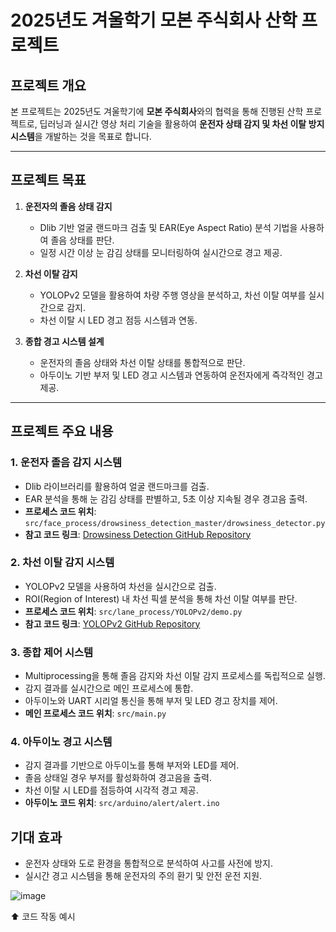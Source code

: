 # 2025년도 겨울학기 모본 주식회사 산학 프로젝트

## 프로젝트 개요
본 프로젝트는 2025년도 겨울학기에 **모본 주식회사**와의 협력을 통해 진행된 산학 프로젝트로, 딥러닝과 실시간 영상 처리 기술을 활용하여 **운전자 상태 감지 및 차선 이탈 방지 시스템**을 개발하는 것을 목표로 합니다.

---

## 프로젝트 목표
1. **운전자의 졸음 상태 감지**  
   - Dlib 기반 얼굴 랜드마크 검출 및 EAR(Eye Aspect Ratio) 분석 기법을 사용하여 졸음 상태를 판단.
   - 일정 시간 이상 눈 감김 상태를 모니터링하여 실시간으로 경고 제공.

2. **차선 이탈 감지**  
   - YOLOPv2 모델을 활용하여 차량 주행 영상을 분석하고, 차선 이탈 여부를 실시간으로 감지.
   - 차선 이탈 시 LED 경고 점등 시스템과 연동.

3. **종합 경고 시스템 설계**  
   - 운전자의 졸음 상태와 차선 이탈 상태를 통합적으로 판단.
   - 아두이노 기반 부저 및 LED 경고 시스템과 연동하여 운전자에게 즉각적인 경고 제공.

---

## 프로젝트 주요 내용
### 1. **운전자 졸음 감지 시스템**
- Dlib 라이브러리를 활용하여 얼굴 랜드마크를 검출.
- EAR 분석을 통해 눈 감김 상태를 판별하고, 5초 이상 지속될 경우 경고음 출력.
- **프로세스 코드 위치**: `src/face_process/drowsiness_detection_master/drowsiness_detector.py`
- **참고 코드 링크**: [Drowsiness Detection GitHub Repository](https://github.com/woorimlee/drowsiness-detection)

### 2. **차선 이탈 감지 시스템**
- YOLOPv2 모델을 사용하여 차선을 실시간으로 검출.
- ROI(Region of Interest) 내 차선 픽셀 분석을 통해 차선 이탈 여부를 판단.
- **프로세스 코드 위치**: `src/lane_process/YOLOPv2/demo.py`
- **참고 코드 링크**: [YOLOPv2 GitHub Repository](https://github.com/CAIC-AD/YOLOPv2)

### 3. **종합 제어 시스템**
- Multiprocessing을 통해 졸음 감지와 차선 이탈 감지 프로세스를 독립적으로 실행.
- 감지 결과를 실시간으로 메인 프로세스에 통합.
- 아두이노와 UART 시리얼 통신을 통해 부저 및 LED 경고 장치를 제어.
- **메인 프로세스 코드 위치**: `src/main.py`

### 4. **아두이노 경고 시스템**
- 감지 결과를 기반으로 아두이노를 통해 부저와 LED를 제어.
- 졸음 상태일 경우 부저를 활성화하여 경고음을 출력.
- 차선 이탈 시 LED를 점등하여 시각적 경고 제공.
- **아두이노 코드 위치**: `src/arduino/alert/alert.ino`

## 기대 효과
- 운전자 상태와 도로 환경을 통합적으로 분석하여 사고를 사전에 방지.
- 실시간 경고 시스템을 통해 운전자의 주의 환기 및 안전 운전 지원.

 ![image](https://github.com/user-attachments/assets/1dfed457-603f-4c9e-aa1b-b28e8d44d8f2)

⬆️ 코드 작동 예시

